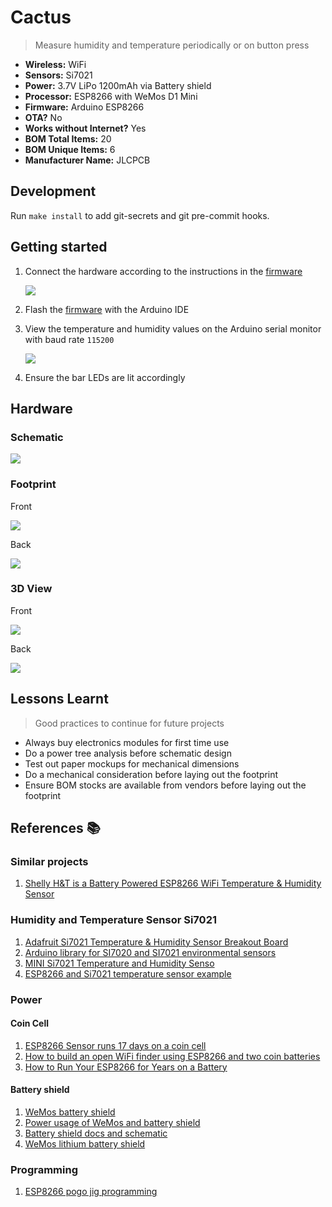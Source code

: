 # Cactus

> Measure humidity and temperature periodically or on button press

- **Wireless:**	WiFi
- **Sensors:**	Si7021
- **Power:**	3.7V LiPo 1200mAh via Battery shield
- **Processor:**	ESP8266 with WeMos D1 Mini
- **Firmware:**	Arduino ESP8266
- **OTA?**	No
- **Works without Internet?**	Yes
- **BOM Total Items:**	20
- **BOM Unique Items:** 6
- **Manufacturer Name:**	JLCPCB

## Development

Run `make install` to add git-secrets and git pre-commit hooks.

## Getting started

1. Connect the hardware according to the instructions in the [firmware](firmware/03-display-humidity-with-led.ino)

    ![](images/protoype-2.JPG)
1. Flash the [firmware](firmware/03-display-humidity-with-led.ino) with the Arduino IDE
1. View the temperature and humidity values on the Arduino serial monitor with baud rate `115200`

    ![](images/serial-2.png)
1. Ensure the bar LEDs are lit accordingly

## Hardware

### Schematic

![](hardware/images/schematic.png)

### Footprint

Front

![](hardware/images/footprint-front.png)

Back

![](hardware/images/footprint-back.png)

### 3D View

Front

![](hardware/images/3dview-front.png)

Back

![](hardware/images/3dview-back.png)

## Lessons Learnt

> Good practices to continue for future projects

- Always buy electronics modules for first time use
- Do a power tree analysis before schematic design
- Test out paper mockups for mechanical dimensions
- Do a mechanical consideration before laying out the footprint
- Ensure BOM stocks are available from vendors before laying out the footprint

## References 📚

### Similar projects

1. [Shelly H&T is a Battery Powered ESP8266 WiFi Temperature & Humidity Sensor](https://www.cnx-software.com/2018/10/30/shelly-ht-battery-powered-esp8266-wifi-temperature-humidity-sensor/)

### Humidity and Temperature Sensor Si7021

1. [Adafruit Si7021 Temperature & Humidity Sensor Breakout Board](https://www.adafruit.com/product/3251)
1. [Arduino library for SI7020 and SI7021 environmental sensors](https://github.com/LowPowerLab/SI7021)
1. [MINI Si7021 Temperature and Humidity Senso](http://www.instructables.com/id/MINI-Si7021-Temperature-and-Humidity-Sensor/)
1. [ESP8266 and Si7021 temperature sensor example](https://www.esp8266learning.com/esp8266-si7021-temperature-sensor-example.php)

### Power

#### Coin Cell

1. [ESP8266 Sensor runs 17 days on a coin cell](https://www.youtube.com/watch?v=IYuYTfO6iOs)
1. [How to build an open WiFi finder using ESP8266 and two coin batteries](https://medium.com/@kstevica/how-to-build-an-open-wifi-finder-using-esp8266-and-two-coin-batteries-9c31eb6f9859)
1. [How to Run Your ESP8266 for Years on a Battery](https://openhomeautomation.net/esp8266-battery/)

#### Battery shield

1. [WeMos battery shield](https://arduinodiy.wordpress.com/2017/01/02/reviewing-the-wemos-battery-shield/)
1. [Power usage of WeMos and battery shield](http://harald.studiokubota.com/wordpress/index.php/2016/08/20/power-usage-of-wemos-d1-mini-ws2812b-rgb-shield/)
1. [Battery shield docs and schematic](https://wiki.wemos.cc/products:d1_mini_shields:battery_shield)
1. [WeMos lithium battery shield](https://www.youtube.com/watch?v=z6Vgy1cY0XU)

### Programming

1. [ESP8266 pogo jig programming](https://hackaday.io/project/20046-esp8266-pogo-jig-programming-board)
